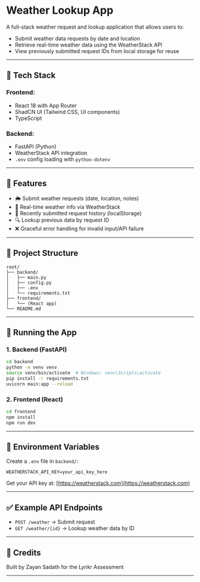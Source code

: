 # Weather Lookup App

A full-stack weather request and lookup application that allows users to:

* Submit weather data requests by date and location
* Retrieve real-time weather data using the WeatherStack API
* View previously submitted request IDs from local storage for reuse

---

## 🔧 Tech Stack

### Frontend:

* React 18 with App Router
* ShadCN UI (Tailwind CSS, UI components)
* TypeScript

### Backend:

* FastAPI (Python)
* WeatherStack API integration
* `.env` config loading with `python-dotenv`

---

## 🚀 Features

* 🌦 Submit weather requests (date, location, notes)
* 🔄 Real-time weather info via WeatherStack
* 📌 Recently submitted request history (localStorage)
* 🔍 Lookup previous data by request ID
* ❌ Graceful error handling for invalid input/API failure

---

## 📁 Project Structure

```
root/
├── backend/
│   ├── main.py
│   ├── config.py
│   ├── .env
│   └── requirements.txt
├── frontend/
│   └── (React app)
└── README.md
```

---

## 🧪 Running the App

### 1. Backend (FastAPI)

```bash
cd backend
python -m venv venv
source venv/bin/activate  # Windows: venv\Scripts\activate
pip install -r requirements.txt
uvicorn main:app --reload
```

### 2. Frontend (React)

```bash
cd frontend
npm install
npm run dev
```

---

## 🔐 Environment Variables

Create a `.env` file in `backend/`:

```
WEATHERSTACK_API_KEY=your_api_key_here
```

Get your API key at: [https://weatherstack.com](https://weatherstack.com)

---

## ✅ Example API Endpoints

* `POST /weather` → Submit request
* `GET /weather/{id}` → Lookup weather data by ID

---

## 🙌 Credits

Built by Zayan Sadath for the Lynkr Assessment

---

